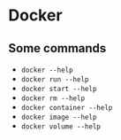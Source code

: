 # Docker

## Some commands
+ `docker --help`
+ `docker run --help`
+ `docker start --help`
+ `docker rm --help`
+ `docker container --help`
+ `docker image --help`
+ `docker volume --help`
